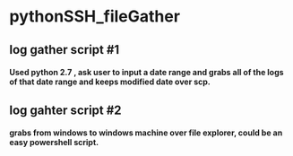 # pythonSSH_fileGather


## log gather script #1

#### Used python 2.7 , ask user to input a date range and grabs all of the logs of that date range and keeps modified date over scp.

## log gahter script #2

#### grabs from windows to windows machine over file explorer, could be an easy powershell script. 
